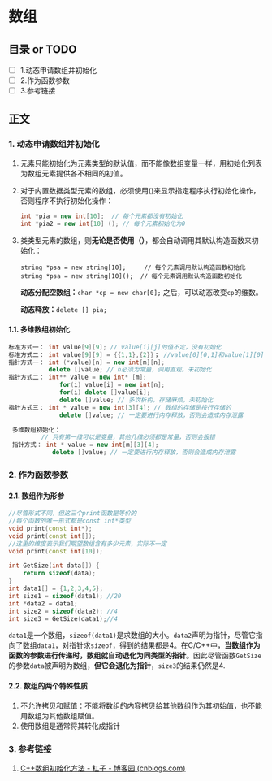 # 数组
## 目录 or TODO
- [ ] 1.动态申请数组并初始化
- [ ] 2.作为函数参数
- [ ] 3.参考链接
## 正文

### 1. 动态申请数组并初始化

1. 元素只能初始化为元素类型的默认值，而不能像数组变量一样，用初始化列表为数组元素提供各不相同的初值。

2. 对于内置数据类型元素的数组，必须使用()来显示指定程序执行初始化操作，否则程序不执行初始化操作：

   ```c++
   int *pia = new int[10]; 	// 每个元素都没有初始化
   int *pia2 = new int[10] (); // 每个元素初始化为0
   ```

3. 类类型元素的数组，则**无论是否使用（）**，都会自动调用其默认构造函数来初始化：

   ```
   string *psa = new string[10];  	 // 每个元素调用默认构造函数初始化
   string *psa = new string[10]();  // 每个元素调用默认构造函数初始化
   ```

   **动态分配空数组：**`char *cp = new char[0];` 之后，可以动态改变`cp`的维数。

   **动态释放：**`delete [] pia;`

#### 1.1. 多维数组初始化

```C++
标准方式一： int value[9][9]; // value[i][j]的值不定，没有初始化
标准方式二： int value[9][9] = {{1,1},{2}}； //value[0][0,1]和value[1][0]的值初始化，其他初始化为0
指针方式一： int (*value)[n] = new int[m][n];
		   delete []value; // n必须为常量，调用直观。未初始化
指针方式二： int** value = new int* [m];
              for(i) value[i] = new int[n];
              for(i) delete []value[i];
              delete []value; // 多次析构，存储麻烦，未初始化
指针方式三： int * value = new int[3][4]; // 数组的存储是按行存储的
              delete []value; // 一定要进行内存释放，否则会造成内存泄露

 多维数组初始化：
    	 // 只有第一维可以是变量，其他几维必须都是常量，否则会报错
 指针方式： int * value = new int[m][3][4]; 
            delete []value; // 一定要进行内存释放，否则会造成内存泄露 
```

### 2. 作为函数参数

#### 2.1. 数组作为形参

```c++
//尽管形式不同，但这三个print函数是等价的
//每个函数的唯一形式都是const int*类型
void print(const int*);
void print(const int[]);
//这里的维度表示我们期望数组含有多少元素，实际不一定
void print(const int[10]); 
```

```c++
int GetSize(int data[]) {
    return sizeof(data);
}
int data1[] = {1,2,3,4,5};
int size1 = sizeof(data1); //20
int *data2 = data1;
int size2 = sizeof(data2); //4
int size3 = GetSize(data1);//4
```

`data1`是一个数组，`sizeof(data1)`是求数组的大小。`data2`声明为指针，尽管它指向了数组`data1`，对指针求`sizeof`，得到的结果都是4。在C/C++中，**当数组作为函数的参数进行传递时，数组就自动退化为同类型的指针**。因此尽管函数`GetSize`的参数`data`被声明为数组，**但它会退化为指针**，`size3`的结果仍然是4.

#### 2.2. 数组的两个特殊性质

1. 不允许拷贝和赋值：不能将数组的内容拷贝给其他数组作为其初始值，也不能用数组为其他数组赋值。
2. 使用数组是通常将其转化成指针

### 3. 参考链接

1. [C++数组初始化方法 - 杠子 - 博客园 (cnblogs.com)](https://www.cnblogs.com/haoyijing/p/5815035.html)

